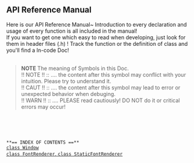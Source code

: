 ## API Reference Manual

Here is our API Reference Manual~ Introduction to every declaration and usage of every function is all included in the manual!<br>
If you want to get one which easy to read when developing, just look for them in header files (.h) ! Track the function or the definition of class and you'll find a In-code Doc!<br><br>

> **NOTE** The meaning of Symbols in this Doc.<br>
> !! NOTE !! :: .... the content after this symbol may conflict with your intuition. Please try to understand it.<br>
> !! CAUT !! :: .... the content after this symbol may lead to error or unexpected behavior when debuging.<br>
> !! WARN !! :: .... PLEASE read cautiously! DO NOT do it or critical errors may occur!

<br><br><br>

`**== INDEX OF CONTENTS ==**` <br>
[`class Window`](./window.md)<br>
[`class FontRenderer`, `class StaticFontRenderer`](./fontrenderer.md)<br>
